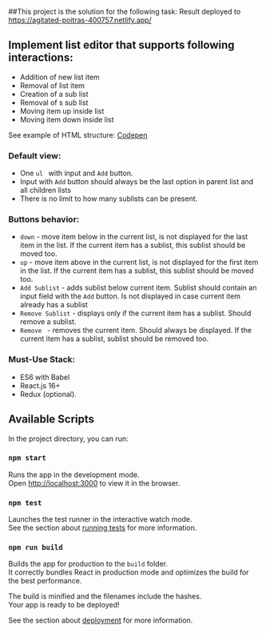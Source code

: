 ##This project is the solution for the following task:
Result deployed to https://agitated-poitras-400757.netlify.app/

## Implement list editor that supports following interactions:
- Addition of new list item
- Removal of list item
- Creation of a sub list
- Removal of s sub list
- Moving item up inside list
- Moving item down inside list

See example of HTML structure: [Codepen](https://codepen.io/SirNicholas/pen/qGJxyG)

### Default view:
- One `ul ` with input and `Add` button.
- Input with `Add` button should always be the last option in parent list and all children lists
- There is no limit to how many sublists can be present.

### Buttons behavior:
- `down` - move item below in the current list, is not displayed for the last item in the list. If the current item has a sublist, this sublist should be moved too.
- `up` - move item above in the current list, is not displayed for the first item in the list. If the current item has a sublist, this sublist should be moved too.
-  `Add Sublist` - adds sublist below current item. Sublist should contain an input field with the `Add` button. Is not displayed in case current item already has a sublist
- `Remove Sublist` - displays only if the current item has a sublist. Should remove a sublist.
- `Remove ` - removes the current item. Should always be displayed. If the current item has a sublist, sublist should be removed too.

### Must-Use Stack:
- ES6 with Babel
- React.js 16+
- Redux (optional).

## Available Scripts

In the project directory, you can run:

### `npm start`

Runs the app in the development mode.<br />
Open [http://localhost:3000](http://localhost:3000) to view it in the browser.

### `npm test`

Launches the test runner in the interactive watch mode.<br />
See the section about [running tests](https://facebook.github.io/create-react-app/docs/running-tests) for more information.

### `npm run build`

Builds the app for production to the `build` folder.<br />
It correctly bundles React in production mode and optimizes the build for the best performance.

The build is minified and the filenames include the hashes.<br />
Your app is ready to be deployed!

See the section about [deployment](https://facebook.github.io/create-react-app/docs/deployment) for more information.
